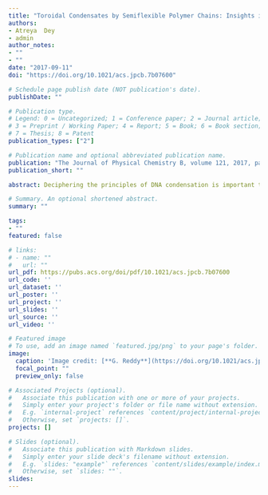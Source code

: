 ```yaml
---
title: "Toroidal Condensates by Semiflexible Polymer Chains: Insights into Nucleation, Growth and Packing Defects"
authors: 
- Atreya  Dey
- admin
author_notes:
- ""
- ""
date: "2017-09-11"
doi: "https://doi.org/10.1021/acs.jpcb.7b07600"

# Schedule page publish date (NOT publication's date).
publishDate: ""

# Publication type.
# Legend: 0 = Uncategorized; 1 = Conference paper; 2 = Journal article;
# 3 = Preprint / Working Paper; 4 = Report; 5 = Book; 6 = Book section;
# 7 = Thesis; 8 = Patent
publication_types: ["2"]

# Publication name and optional abbreviated publication name.
publication: "The Journal of Physical Chemistry B, volume 121, 2017, pages 9291-9301"
publication_short: ""

abstract: Deciphering the principles of DNA condensation is important to understand problems such as genome packing and DNA compaction for delivery in gene therapy. DNA molecules condense into toroids and spindles upon the addition of multivalent ions. Nucleation of a loop in the semiflexible DNA chain is critical for both the toroid and spindle formation. To understand the structural differences in the nucleated loop, which cause bifurcation in the condensation pathways leading to toroid or spindle formation, we performed molecular dynamics simulations using a coarse-grained bead–spring polymer model. We find that the formation of a toroid or a spindle is correlated with the orientation of the chain segments close to the loop closure in the nucleated loop. Simulations show that toroids grow in size when spindles in solution interact with a pre-existing toroid and merge into it by spooling around the circumference of the toroid, forming multimolecular toroidal condensates. The merging of spindles with toroids is facile, indicating that this should be the dominant pathway through which the toroids grow in size. The Steinhardt bond order parameter analysis of the toroid cross section shows that the chains pack in a hexagonal fashion. In agreement with the experiments there are regions in the toroid with good hexagonal packing and also with considerable disorder. The disorder in packing is due to the defects, which are propagated during the growth of toroids. In addition to the well-known crossover defect, we have identified three other forms of defects, which perturb hexagonal packing. The new defects identified in the simulations are amenable to experimental verification.

# Summary. An optional shortened abstract.
summary: ""

tags:
- ""
featured: false

# links:
# - name: ""
#   url: ""
url_pdf: https://pubs.acs.org/doi/pdf/10.1021/acs.jpcb.7b07600
url_code: ''
url_dataset: ''
url_poster: ''
url_project: ''
url_slides: ''
url_source: ''
url_video: ''

# Featured image
# To use, add an image named `featured.jpg/png` to your page's folder. 
image:
  caption: 'Image credit: [**G. Reddy**](https://doi.org/10.1021/acs.jpcb.7b07600)'
  focal_point: ""
  preview_only: false

# Associated Projects (optional).
#   Associate this publication with one or more of your projects.
#   Simply enter your project's folder or file name without extension.
#   E.g. `internal-project` references `content/project/internal-project/index.md`.
#   Otherwise, set `projects: []`.
projects: []

# Slides (optional).
#   Associate this publication with Markdown slides.
#   Simply enter your slide deck's filename without extension.
#   E.g. `slides: "example"` references `content/slides/example/index.md`.
#   Otherwise, set `slides: ""`.
slides:
---
```

